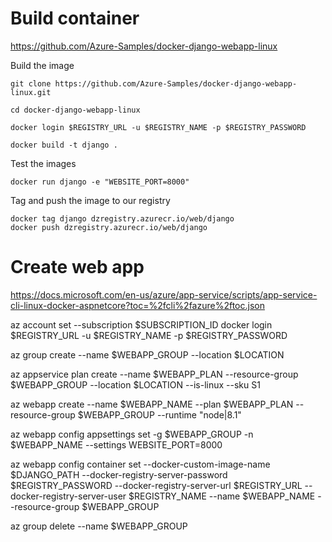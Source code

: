 # Build container

https://github.com/Azure-Samples/docker-django-webapp-linux

Build the image
```
git clone https://github.com/Azure-Samples/docker-django-webapp-linux.git

cd docker-django-webapp-linux

docker login $REGISTRY_URL -u $REGISTRY_NAME -p $REGISTRY_PASSWORD

docker build -t django .
```

Test the images

```
docker run django -e "WEBSITE_PORT=8000"
```

Tag and push the image to our registry
```
docker tag django dzregistry.azurecr.io/web/django
docker push dzregistry.azurecr.io/web/django
```

# Create web app
https://docs.microsoft.com/en-us/azure/app-service/scripts/app-service-cli-linux-docker-aspnetcore?toc=%2fcli%2fazure%2ftoc.json

az account set --subscription $SUBSCRIPTION_ID
docker login $REGISTRY_URL -u $REGISTRY_NAME -p $REGISTRY_PASSWORD

az group create --name $WEBAPP_GROUP --location $LOCATION

az appservice plan create --name $WEBAPP_PLAN --resource-group $WEBAPP_GROUP --location $LOCATION --is-linux --sku S1

az webapp create --name $WEBAPP_NAME --plan $WEBAPP_PLAN --resource-group $WEBAPP_GROUP --runtime "node|8.1"

az webapp config appsettings set -g $WEBAPP_GROUP -n $WEBAPP_NAME --settings WEBSITE_PORT=8000

az webapp config container set --docker-custom-image-name $DJANGO_PATH --docker-registry-server-password $REGISTRY_PASSWORD --docker-registry-server-url $REGISTRY_URL --docker-registry-server-user $REGISTRY_NAME --name $WEBAPP_NAME --resource-group $WEBAPP_GROUP

az group delete --name $WEBAPP_GROUP